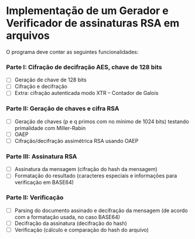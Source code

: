 # Implementação de um Gerador e Verificador de assinaturas RSA em arquivos

O programa deve conter as seguintes funcionalidades:

### Parte I: Cifração de decifração AES, chave de 128 bits
- [ ] Geração de chave de 128 bits
- [ ] Cifração e decifração
- [ ] Extra: cifração autenticada modo XTR – Contador de Galois
### Parte II: Geração de chaves e cifra RSA
- [ ] Geração de chaves (p e q primos com no mínimo de 1024 bits) testando primalidade com Miller-Rabin
- [ ] OAEP
- [ ] Cifração/decifração assimétrica RSA usando OAEP
### Parte III: Assinatura RSA
- [ ] Assinatura da mensagem (cifração do hash da mensagem)
- [ ] Formatação do resultado (caracteres especiais e informações para verificação em BASE64)
### Parte II: Verificação
- [ ] Parsing do documento assinado e decifração da mensagem (de acordo com a formatação usada, no caso BASE64)
- [ ] Decifração da assinatura (decifração do hash)
- [ ] Verificação (cálculo e comparação do hash do arquivo)
